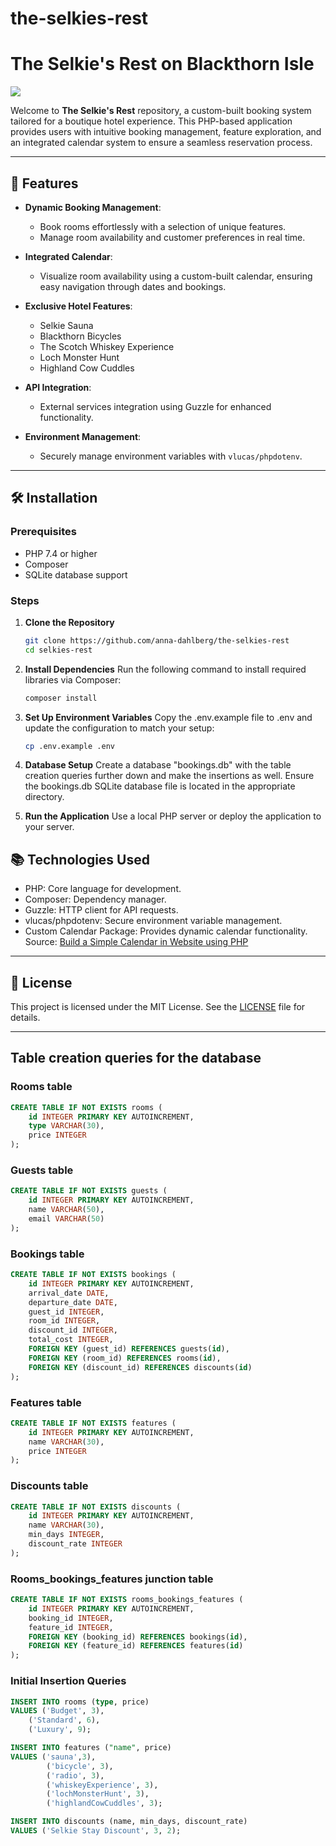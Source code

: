 # the-selkies-rest
# The Selkie's Rest on Blackthorn Isle

![](https://i.giphy.com/media/v1.Y2lkPTc5MGI3NjExMTRxY3JvOHJzb2dvcmJ3eHN1ZHRhZ3NjZGFkZ2R0ZGY5a3AwOWdjciZlcD12MV9pbnRlcm5hbF9naWZfYnlfaWQmY3Q9Zw/ESNF24bQCAMw0/giphy.gif)

Welcome to **The Selkie's Rest** repository, a custom-built booking system tailored for a boutique hotel experience. This PHP-based application provides users with intuitive booking management, feature exploration, and an integrated calendar system to ensure a seamless reservation process.

---

## 🚀 Features

- **Dynamic Booking Management**: 
  - Book rooms effortlessly with a selection of unique features.
  - Manage room availability and customer preferences in real time.

- **Integrated Calendar**: 
  - Visualize room availability using a custom-built calendar, ensuring easy navigation through dates and bookings.

- **Exclusive Hotel Features**:
  - Selkie Sauna
  - Blackthorn Bicycles
  - The Scotch Whiskey Experience
  - Loch Monster Hunt
  - Highland Cow Cuddles

- **API Integration**:
  - External services integration using Guzzle for enhanced functionality.

- **Environment Management**:
  - Securely manage environment variables with `vlucas/phpdotenv`.

---

## 🛠️ Installation

### Prerequisites
- PHP 7.4 or higher
- Composer
- SQLite database support

### Steps

1. **Clone the Repository**
   ```bash
   git clone https://github.com/anna-dahlberg/the-selkies-rest
   cd selkies-rest

2. **Install Dependencies**
	Run the following command to install required libraries via Composer:
	```bash
	composer install

3. **Set Up Environment Variables**
	Copy the .env.example file to .env and update the configuration to match your setup:
	```bash
	cp .env.example .env

4. **Database Setup**
	Create a database "bookings.db" with the table creation queries further down and make the insertions as well. Ensure the bookings.db SQLite database file is located in the appropriate directory. 

5. **Run the Application**
	Use a local PHP server or deploy the application to your server.
 
## 📚 Technologies Used
- PHP: Core language for development.
- Composer: Dependency manager.
- Guzzle: HTTP client for API requests.
- vlucas/phpdotenv: Secure environment variable management.
- Custom Calendar Package: Provides dynamic calendar functionality. Source: [Build a Simple Calendar in Website using PHP](https://youthsforum.com/2020/08/build-a-simple-calendar-in-website-using-php-with-source-code/)

---

## 📜 License

This project is licensed under the MIT License. See the [LICENSE](https://github.com/anna-dahlberg/the-selkies-rest/blob/main/LICENSE) file for details.

---

## Table creation queries for the database

### Rooms table

```sql
CREATE TABLE IF NOT EXISTS rooms (
	id INTEGER PRIMARY KEY AUTOINCREMENT, 
	type VARCHAR(30),
	price INTEGER
);
```

### Guests table

```sql
CREATE TABLE IF NOT EXISTS guests (
	id INTEGER PRIMARY KEY AUTOINCREMENT, 
	name VARCHAR(50),
	email VARCHAR(50)
);
```

### Bookings table

```sql
CREATE TABLE IF NOT EXISTS bookings (
	id INTEGER PRIMARY KEY AUTOINCREMENT,
	arrival_date DATE,
	departure_date DATE,
	guest_id INTEGER,
	room_id INTEGER,
	discount_id INTEGER,
	total_cost INTEGER,
	FOREIGN KEY (guest_id) REFERENCES guests(id),
	FOREIGN KEY (room_id) REFERENCES rooms(id),
	FOREIGN KEY (discount_id) REFERENCES discounts(id)
);
```

### Features table

```sql
CREATE TABLE IF NOT EXISTS features (
	id INTEGER PRIMARY KEY AUTOINCREMENT,
	name VARCHAR(30),
	price INTEGER
);
```

### Discounts table

```sql
CREATE TABLE IF NOT EXISTS discounts (
	id INTEGER PRIMARY KEY AUTOINCREMENT,
	name VARCHAR(30),
	min_days INTEGER,
	discount_rate INTEGER
);
```

### Rooms_bookings_features junction table

```sql
CREATE TABLE IF NOT EXISTS rooms_bookings_features (
	id INTEGER PRIMARY KEY AUTOINCREMENT,
	booking_id INTEGER,
	feature_id INTEGER,
	FOREIGN KEY (booking_id) REFERENCES bookings(id),
	FOREIGN KEY (feature_id) REFERENCES features(id)
);
```

### Initial Insertion Queries 

```sql
INSERT INTO rooms (type, price)
VALUES ('Budget', 3),
	('Standard', 6),
	('Luxury', 9);

INSERT INTO features ("name", price)
VALUES ('sauna',3),
		('bicycle', 3),
		('radio', 3),
		('whiskeyExperience', 3),
		('lochMonsterHunt', 3),
		('highlandCowCuddles', 3);

INSERT INTO discounts (name, min_days, discount_rate)
VALUES ('Selkie Stay Discount', 3, 2);
```